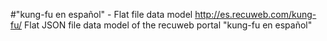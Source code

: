 #"kung-fu en español" - Flat file data model
http://es.recuweb.com/kung-fu/
Flat JSON file data model of the recuweb portal "kung-fu en español"
